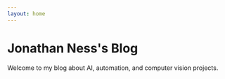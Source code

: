 ```yaml
---
layout: home
---
```


# Jonathan Ness's Blog

Welcome to my blog about AI, automation, and computer vision projects.
